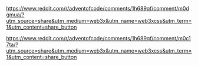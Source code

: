 https://www.reddit.com/r/adventofcode/comments/1h689qf/comment/m0dgmua/?utm_source=share&utm_medium=web3x&utm_name=web3xcss&utm_term=1&utm_content=share_button

https://www.reddit.com/r/adventofcode/comments/1h689qf/comment/m0c17ta/?utm_source=share&utm_medium=web3x&utm_name=web3xcss&utm_term=1&utm_content=share_button